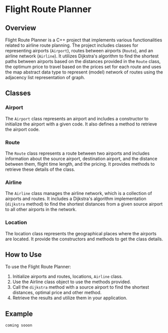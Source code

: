 # Flight Route Planner

## Overview

Flight Route Planner is a C++ project that implements various functionalities related to airline route planning. The project includes classes for representing airports (`Airport`), routes between airports (`Route`), and an airline network (`Airline`). It utilizes Dijkstra's algorithm to find the shortest paths between airports based on the distances provided in the `Route` class, the optimum price to travel based on the prices set for each route and uses the map abstract data type to represent (model) network of routes using the adjacency list representation of graph.

## Classes

### Airport

The `Airport` class represents an airport and includes a constructor to initialize the airport with a given code. It also defines a method to retrieve the airport code.

### Route

The `Route` class represents a route between two airports and includes information about the source airport, destination airport, and the distance between them, flight time length, and the pricing. It provides methods to retrieve these details of the class.

### Airline

The `Airline` class manages the airline network, which is a collection of airports and routes. It includes a Dijkstra's algorithm implementation (`dijkstra` method) to find the shortest distances from a given source airport to all other airports in the network.

### Location

The location class represents the geographical places where the airports are located. It provide the constructors and methods to get the class details.
## How to Use

To use the Flight Route Planner:
1. Initialize airports and routes, locations, `Airline` class.
2. Use the Airline class object to use the methods provided.
3. Call the `dijkstra` method with a source airport to find the shortest distances, optimal price and other method.
4. Retrieve the results and utilize them in your application.

## Example
``` coming sooon ```
